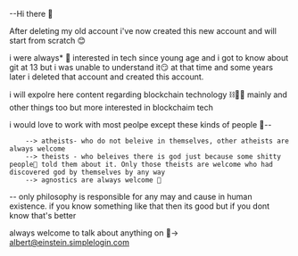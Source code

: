 --Hi there 👋

After deleting my old account i've now created this new account and will start from scratch 😊

i were always* 🤨 interested in tech since young age and i got to know about git at 13 but i was unable to understand it😏 at that time and some years later i deleted that account and created this account.

i will expolre here content regarding blockchain technology ⛓️⛓️‍💥 mainly and other things too but more interested in blockchaim tech

i would love to work with most peolpe except these kinds of people 🥸--

        --> atheists- who do not beleive in themselves, other atheists are always welcome 
        --> theists - who beleives there is god just because some shitty people💩 told them about it. Only those theists are welcome who had discovered god by themselves by any way
        --> agnostics are always welcome 🤝

-- only philosophy is responsible for any may and cause in human existence. if you know something like that then its good but if you dont know that's better

   always welcome to talk about anything on 📧-> albert@einstein.simplelogin.com
  
